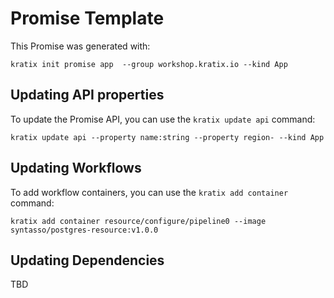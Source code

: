 # Promise Template

This Promise was generated with:

```
kratix init promise app  --group workshop.kratix.io --kind App
```

## Updating API properties

To update the Promise API, you can use the `kratix update api` command:

```
kratix update api --property name:string --property region- --kind App
```

## Updating Workflows

To add workflow containers, you can use the `kratix add container` command:

```
kratix add container resource/configure/pipeline0 --image syntasso/postgres-resource:v1.0.0
```

## Updating Dependencies

TBD
